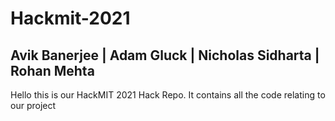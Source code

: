 # Hackmit-2021
## Avik Banerjee | Adam Gluck | Nicholas Sidharta | Rohan Mehta
Hello this is our HackMIT 2021 Hack Repo. It contains all the code relating to our project
